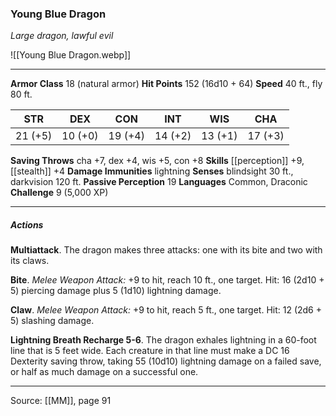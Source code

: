 ### Young Blue Dragon
_Large dragon, lawful evil_

![[Young Blue Dragon.webp]]




---

**Armor Class** 18 (natural armor)
**Hit Points** 152 (16d10 + 64)
**Speed** 40 ft., fly 80 ft.

| STR     | DEX     | CON     | INT     | WIS     | CHA     |
|---------|---------|---------|---------|---------|---------|
| 21 (+5) | 10 (+0) | 19 (+4) | 14 (+2) | 13 (+1) | 17 (+3) |

**Saving Throws** cha +7, dex +4, wis +5, con +8
**Skills** [[perception]] +9, [[stealth]] +4
**Damage Immunities** lightning
**Senses** blindsight 30 ft., darkvision 120 ft.
**Passive Perception** 19
**Languages** Common, Draconic
**Challenge** 9 (5,000 XP)

---

##### Actions
**Multiattack**. The dragon makes three attacks: one with its bite and two with its claws.

**Bite**. _Melee Weapon Attack:_ +9 to hit, reach 10 ft., one target. Hit: 16 (2d10 + 5) piercing damage plus 5 (1d10) lightning damage.

**Claw**. _Melee Weapon Attack:_ +9 to hit, reach 5 ft., one target. Hit: 12 (2d6 + 5) slashing damage.

**Lightning Breath Recharge 5-6**. The dragon exhales lightning in a 60-foot line that is 5 feet wide. Each creature in that line must make a DC 16 Dexterity saving throw, taking 55 (10d10) lightning damage on a failed save, or half as much damage on a successful one.


---

Source: [[MM]], page 91